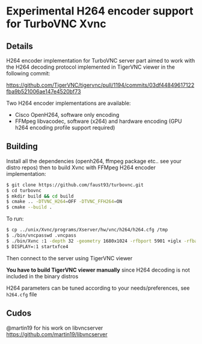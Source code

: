# Experimental H264 encoder support for TurboVNC Xvnc


## Details

H264 encoder implementation for TurboVNC server part aimed to work with the H264 decoding protocol implemented in TigerVNC viewer in the following commit:

https://github.com/TigerVNC/tigervnc/pull/1194/commits/03df44849617122fba9b521006ae147e4520bf73

Two H264 encoder implementations are available:

- Cisco OpenH264, software only encoding
- FFMpeg libvacodec, software (x264) and hardware encoding (GPU h264 encoding profile support required)


## Building

Install all the dependencies (openh264, ffmpeg package etc.. see your distro repos) then to build Xvnc with FFMpeg H264 encoder implementation:

```sh
$ git clone https://github.com/faust93/turbovnc.git
$ cd turbovnc
$ mkdir build && cd build
$ cmake .. -DTVNC_H264=OFF -DTVNC_FFH264=ON
$ cmake --build .

```

To run:

```sh
$ cp ../unix/Xvnc/programs/Xserver/hw/vnc/h264/h264.cfg /tmp
$ ./bin/vncpasswd .vncpass
$ ./bin/Xvnc :1 -depth 32 -geometry 1680x1024 -rfbport 5901 +iglx -rfbauth .vncpass -deferupdate 1 -h264conf /tmp/h264.cfg &
$ DISPLAY=:1 startxfce4
```

Then connect to the server using TigerVNC viewer

**You have to build TigerVNC viewer manually** since H264 decoding is not included in the binary distros

H264 parameters can be tuned according to your needs/preferences, see `h264.cfg` file


## Cudos

@martin19 for his work on libvncserver
https://github.com/martin19/libvncserver
